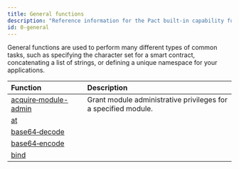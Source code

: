 ```yaml
---
title: General functions
description: "Reference information for the Pact built-in capability functions."
id: 0-general
---
```


General functions are used to perform many different types of common tasks, such as specifying the character set for a smart contract, concatenating a list of strings, or defining a unique namespace for your applications.

| Function | Description |
| :-------- | :----------- |
| [acquire&#8209;module-admin](/pact-5/general/acquire-module-admin) | Grant module administrative privileges for a specified module.  |
| [at](/pact-5/general/at) |  |
| [base64&#8209;decode](/pact-5/general/base64-decode) |  |
| [base64&#8209;encode](/pact-5/general/base64-encode) |  |
| [bind](/pact-5/general/bind) |  |

